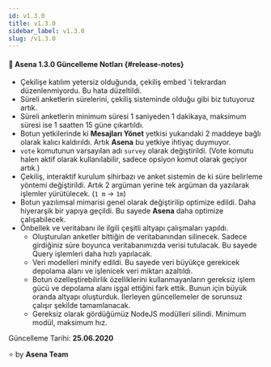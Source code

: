 ```yaml
---
id: v1.3.0
title: v1.3.0
sidebar_label: v1.3.0
slug: /v1.3.0
---
```

#### :tada: Asena **1.3.0** Güncelleme Notları {#release-notes}

- Çekilişe katılım yetersiz olduğunda, çekiliş embed 'i tekrardan düzenlenmiyordu. Bu hata düzeltildi.
- Süreli anketlerin sürelerini, çekiliş sisteminde olduğu gibi biz tutuyoruz artık.
- Süreli anketlerin minimum süresi 1 saniyeden 1 dakikaya, maksimum süresi ise 1 saatten 15 güne çıkartıldı.
- Botun yetkilerinde ki **Mesajları Yönet** yetkisi yukarıdaki 2 maddeye bağlı olarak kalıcı kaldırıldı. Artık **Asena** bu yetkiye ihtiyaç duymuyor.
- `vote` komutunun varsayılan adı `survey` olarak değiştirildi. (Vote komutu halen aktif olarak kullanılabilir, sadece opsiyon komut olarak geçiyor artık.)
- Çekiliş, interaktif kurulum sihirbazı ve anket sistemin de ki süre belirleme yöntemi değiştirildi. Artık 2 argüman yerine tek argüman da yazılarak işlemler yürütülecek. (`1 m` -> `1m`)
- Botun yazılımsal mimarisi genel olarak değiştirilip optimize edildi. Daha hiyerarşik bir yapıya geçildi. Bu sayede **Asena** daha optimize çalışabilecek.
- Önbellek ve veritabanı ile ilgili çeşitli altyapı çalışmaları yapıldı.
    * Oluşturulan anketler bittiğin de veritabanından silinecek. Sadece girdiğiniz süre boyunca veritabanımızda verisi tutulacak. Bu sayede Query işlemleri daha hızlı yapılacak.
    * Veri modelleri minify edildi. Bu sayede veri büyükçe gerekicek depolama alanı ve işlenicek veri miktarı azaltıldı.
    * Botun özelleştirebilirlik özelliklerini kullanmayanların gereksiz işlem gücü ve depolama alanı işgal ettiğini fark ettik. Bunun için büyük oranda altyapı oluşturduk. İlerleyen güncellemeler de sorunsuz çalışır şekilde tamamlanacak.
    * Gereksiz olarak gördüğümüz NodeJS modülleri silindi. Minimum modül, maksimum hız.

Güncelleme Tarihi: **25.06.2020**

:star: by **Asena Team**
